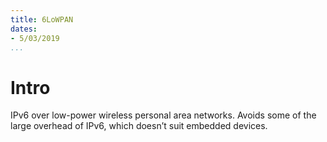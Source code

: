 ```yaml
---
title: 6LoWPAN
dates:
- 5/03/2019
...
```


# Intro

IPv6 over low-power wireless personal area networks. Avoids some of the large overhead of IPv6, which doesn’t suit embedded devices.
